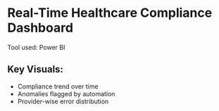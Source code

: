 # Real-Time Healthcare Compliance Dashboard

Tool used: Power BI

## Key Visuals:
- Compliance trend over time
- Anomalies flagged by automation
- Provider-wise error distribution